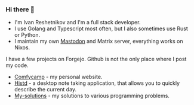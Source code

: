 ### Hi there 👋

- I'm Ivan Reshetnikov and I'm a full stack developer.
- I use Golang and Typescript most often, but I also sometimes use Rust or Python.
- I maintain my own [Mastodon](https://m.comfycamp.space) and Matrix server, everything works on Nixos.

I have a few projects on Forgejo. Github is not the only place where I post my code.

- [Comfycamp](https://git.comfycamp.space/lumin/comfycamp) - my personal website.
- [Histd](https://git.comfycamp.space/lumin/histd) - a desktop note taking application, that allows you to quickly describe the current day.
- [My-solutions](https://git.comfycamp.space/lumin/my-solutions) - my solutions to various programming problems.
